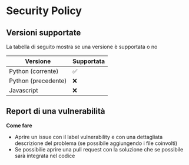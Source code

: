 # Security Policy

## Versioni supportate

La tabella di seguito mostra se una versione è supportata o no

| Versione             | Supportata         |
| ---------------------| ------------------ |
| Python (corrente)    | :white_check_mark: |
| Python (precedente)  | :x:                |
| Javascript           | :x:                |


## Report di una vulnerabilità

**Come fare**

- Aprire un issue con il label vulnerability e con una dettagliata descrizione del problema (se possibile aggiungendo i file coinvolti)
- Se possibilie aprire una pull request con la soluzione che se possibile sarà integrata nel codice
